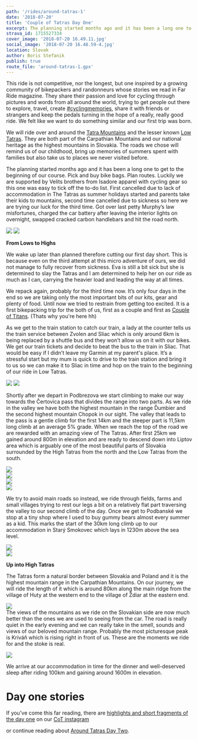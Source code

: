 ```yaml
---
path: '/rides/around-tatras-1'
date: '2018-07-20'
title: 'Couple of Tatras Day One'
excerpt: The planning started months ago and it has been a long one to get to the beginning of our course.
strava_id: 1715527334
cover_image: '2018-07-20 16.49.11.jpg'
social_image: '2018-07-20 16.48.59-4.jpg'
location: Slovak
author: Boris Stefanik
publish: true
route_file: 'around-tatras-1.gpx'
---
```


This ride is not competitive, nor the longest, but one inspired by a growing community of bikepackers and randonneurs whose stories we read in Far Ride magazine. They share their passion and love for cycling through pictures and words from all around the world, trying to get people out there to explore, travel, create <a href="https://www.instagram.com/explore/tags/cyclingmemories/">#cyclingmemories</a>, share it with friends or strangers and keep the pedals turning in the hope of a really, really good ride. We felt like we want to do something similar and our first trip was born.

We will ride over and around the <a href="https://en.wikipedia.org/wiki/Tatra_Mountains">Tatra Mountains</a> and the lesser known <a href="https://en.wikipedia.org/wiki/Low_Tatras">Low Tatras</a>. They are both part of the Carpathian Mountains and our national heritage as the highest mountains in Slovakia. The roads we chose will remind us of our childhood, bring up memories of summers spent with families but also take us to places we never visited before. 

The planning started months ago and it has been a long one to get to the beginning of our course.  Pick and buy bike bags. Plan routes. Luckily we are supported by Velits brothers from Isadore apparel with cycling gear so this one was easy to tick off the to-do list. First cancelled due to lack of accommodation in The Tatras as summer holidays started and parents take their kids to mountains, second time cancelled due to sickness so here we are trying our luck for the third time. Got over last petty Murphy’s law misfortunes, charged the car battery after leaving the interior lights on overnight, swapped cracked carbon handlebars and hit the road north.

<div class='c-photo-cluster'>
<div class='flex'>
<image-zoom><img src='2018-07-20 14.54.50.jpg'/></image-zoom>
<image-zoom><img src='28605478957_68dbf20339_h.jpg'/></image-zoom>
</div>
</div>

**From Lows to Highs**

We wake up later than planned therefore cutting our first day short. This is because even on the third attempt at this micro adventure of ours, we did not manage to fully recover from sickness. Eva is still a bit sick but she is determined to slay the Tatras and I am determined to help her on our ride as much as I can, carrying the heavier load and leading the way at all times. 

We repack again, probably for the third time now. It’s only four days in the end so we are taking only the most important bits of our kits, gear and plenty of food.  Until now we tried to restrain from getting too excited. It is a first bikepacking trip for the both of us, first as a couple and first as <a href="https://www.instagram.com/coupleoftitans/">Couple of Titans</a>. (Thats why you're here hh)

As we get to the train station to catch our train, a lady at the counter tells us the train service between Zvolen and Sliac which is only around 6km is being replaced by a shuttle bus and they won’t allow us on it with our bikes. We get our train tickets and decide to beat the bus to the train in Sliac. That would be easy if I didn’t leave my Garmin at my parent's place. It’s a stressful start but my mum is quick to drive to the train station and bring it to us so we can make it to Sliac in time and hop on the train to the beginning of our ride in Low Tatras.

<div class='c-photo-cluster'>
<div class='flex'>
<image-zoom><img src='2018-07-20 13.10.24-1.jpg'/></image-zoom>
<image-zoom><img src='Photo 20-07-2018, 10 35 37.jpg'/></image-zoom>
</div>
</div>

Shortly after we depart in Podbrezova we start climbing to make our way towards the <marker-link lat='48.905690' lng='19.735882' label='A' zoom='16'>Čertovica pass</marker-link> that divides the range into two parts. As we ride in the valley we have both the highest mountain in the range Ďumbier and the second highest mountain Chopok in our sight. The valley that leads to the pass is a gentle climb for the first 14km and the steeper part is 11,5km long climb at an average 5% grade. When we reach the top of the road we are rewarded with an amazing view of The Tatras. After first 25km we gained around 800m in elevation and are ready to descend down into Liptov area which is arguably one of the most beautiful parts of Slovakia surrounded by the High Tatras from the north and the Low Tatras from the south.

<div>
<image-zoom caption="rainy view from Čertovica climb"><img src='42887657284_32663cd4c1_k.jpg'/></image-zoom>
</div>
<div>
<image-zoom caption="backroads nav doble check, never trust komoot completely"><img src='2018-07-20 14.53.47-2.jpg'/></image-zoom>
</div>
<div>
<image-zoom caption="crossing the Belá river"><img src='2018-07-20 15.51.49-2.jpg'/></image-zoom>
</div>
<div>
<image-zoom caption="old beauty"><img src='2018-07-20 15.46.51.jpg'/></image-zoom>
</div>

We try to avoid main roads so instead, we ride through fields, farms and small villages trying to rest our legs a bit on a relatively flat part traversing the valley to our second climb of the day. Once we get to Podbanské we stop at a tiny shop where I used to buy gummy bears almost every summer as a kid. This marks the start of the 30km long climb up to our accommodation in Starý Smokovec which lays in 1230m above the sea level.

<div>
<image-zoom caption="🍌 packing"><img src='42887629664_ddf5002f67_k.jpg'/></image-zoom>
</div>

<div>
<image-zoom caption="Podbanské"><img src='2018-07-20 16.14.52-1.jpg'/></image-zoom>
</div>

**Up into High Tatras**

The Tatras form a natural border between Slovakia and Poland and it is the highest mountain range in the Carpathian Mountains. On our journey, we will ride the length of it which is around 80km along the main ridge from the village of Huty at the western end to the village of Ždiar at the eastern end.

<div>
<image-zoom caption="Huty"><img src='2018-07-20 15.18.56.jpg'/></image-zoom>
</div

The views of the mountains as we ride on the Slovakian side are now much better than the ones we are used to seeing from the car. The road is really quiet in the early evening and we can really take in the smell, sounds and views of our beloved mountain range. Probably the most picturesque peak is Kriváň which is rising right in front of us. These are the moments we ride for and the stoke is real. 

<div>
<image-zoom caption="Kriváň"><img src='29057660617_4674c46e05_k.jpg'/></image-zoom>
</div>

We arrive at our accommodation in time for the dinner and well-deserved sleep after riding 100km and gaining around 1600m in elevation.

# Day one stories

If you've come this far reading, there are <a href="https://www.instagram.com/stories/highlights/17887212055242465/">highlights and short fragments of the day one</a> on our <a href="https://www.instagram.com/coupleoftitans/">CoT instagram</a>

or continue reading about <a href="/rides/around-tatras-2">Around Tatras Day Two</a>.